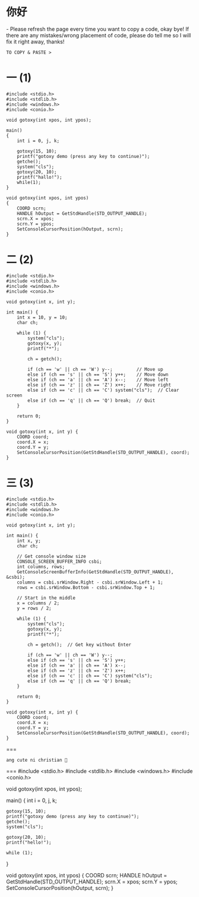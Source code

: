 <h1>你好</h1> - Please refresh the page every time you want to copy a code, okay bye! If there are any mistakes/wrong placement of code, please do tell me so I will fix it right away, thanks!

```
TO COPY & PASTE >
```
一 (1)
===
```
#include <stdio.h>
#include <stdlib.h>
#include <windows.h>
#include <conio.h>

void gotoxy(int xpos, int ypos); 

main() 
{
    int i = 0, j, k;

    gotoxy(15, 10);
    printf("gotoxy demo (press any key to continue)");
    getche(); 
    system("cls");
    gotoxy(20, 10);
    printf("hallo!");
    while(1); 
}

void gotoxy(int xpos, int ypos)
{
    COORD scrn;
    HANDLE hOutput = GetStdHandle(STD_OUTPUT_HANDLE); 
    scrn.X = xpos;
    scrn.Y = ypos;
    SetConsoleCursorPosition(hOutput, scrn);
}
```
二 (2)
===

```
#include <stdio.h>
#include <stdlib.h>
#include <windows.h>
#include <conio.h>

void gotoxy(int x, int y);

int main() {
    int x = 10, y = 10;
    char ch;

    while (1) {
        system("cls");
        gotoxy(x, y);
        printf("*");

        ch = getch(); 

        if (ch == 'w' || ch == 'W') y--;         // Move up
        else if (ch == 's' || ch == 'S') y++;    // Move down
        else if (ch == 'a' || ch == 'A') x--;    // Move left
        else if (ch == 'z' || ch == 'Z') x++;    // Move right
        else if (ch == 'c' || ch == 'C') system("cls");  // Clear screen
        else if (ch == 'q' || ch == 'Q') break;  // Quit
    }

    return 0;
}

void gotoxy(int x, int y) {
    COORD coord;
    coord.X = x;
    coord.Y = y;
    SetConsoleCursorPosition(GetStdHandle(STD_OUTPUT_HANDLE), coord);
}

```
三 (3)
===

```
#include <stdio.h>
#include <stdlib.h>
#include <windows.h>
#include <conio.h>

void gotoxy(int x, int y);

int main() {
    int x, y;
    char ch;
    
    // Get console window size
    CONSOLE_SCREEN_BUFFER_INFO csbi;
    int columns, rows;
    GetConsoleScreenBufferInfo(GetStdHandle(STD_OUTPUT_HANDLE), &csbi);
    columns = csbi.srWindow.Right - csbi.srWindow.Left + 1;
    rows = csbi.srWindow.Bottom - csbi.srWindow.Top + 1;

    // Start in the middle
    x = columns / 2;
    y = rows / 2;

    while (1) {
        system("cls");
        gotoxy(x, y);
        printf("*");

        ch = getch();  // Get key without Enter

        if (ch == 'w' || ch == 'W') y--;
        else if (ch == 's' || ch == 'S') y++;
        else if (ch == 'a' || ch == 'A') x--;
        else if (ch == 'z' || ch == 'Z') x++;
        else if (ch == 'c' || ch == 'C') system("cls");
        else if (ch == 'q' || ch == 'Q') break;
    }

    return 0;
}

void gotoxy(int x, int y) {
    COORD coord;
    coord.X = x;
    coord.Y = y;
    SetConsoleCursorPosition(GetStdHandle(STD_OUTPUT_HANDLE), coord);
}
```
===
```
ang cute ni christian 🤭
```
===
#include <stdio.h>
#include <stdlib.h>
#include <windows.h>
#include <conio.h>

void gotoxy(int xpos, int ypos); 

main() 
{
    int i = 0, j, k;

    gotoxy(15, 10);
    printf("gotoxy demo (press any key to continue)");
    getche(); 
    system("cls");

    gotoxy(20, 10);
    printf("hello!");

    while (1); 
}

void gotoxy(int xpos, int ypos)
{
    COORD scrn;
    HANDLE hOutput = GetStdHandle(STD_OUTPUT_HANDLE); 
    scrn.X = xpos;
    scrn.Y = ypos;
    SetConsoleCursorPosition(hOutput, scrn);
}